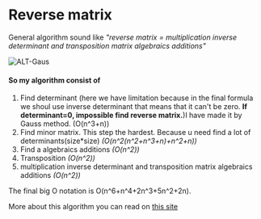# Reverse matrix

General algorithm sound like *"reverse matrix = multiplication inverse determinant and transposition matrix algebraics additions"*

![ALT-Gaus](http://www.calend.ru/img/content_events/i0/392.jpg)

#### So my algorithm consist of
1. Find determinant (here we have limitation because in the final formula we shoul use inverse determinant that means that it can't be zero. **If determinant=0, impossible find reverse matrix.**)I have made it by Gauss method. (O(n^3+n))
2. Find minor matrix. This step the hardest. Because u need find a lot of determinants(size*size) *(O(n^2(n^2+n^3+n)+n^2+n))* 
3. Find a algebraics additions *(O(n^2))*
4. Transposition *(O(n^2))*
5. multiplication inverse determinant and transposition matrix algebraics additions *(O(n^2))*

The final big O notation is O(n^6+n^4+2n^3+5n^2+2n).

More about this algorithm you can read on [this site](http://mathprofi.ru/kak_naiti_obratnuyu_matricu.html)

